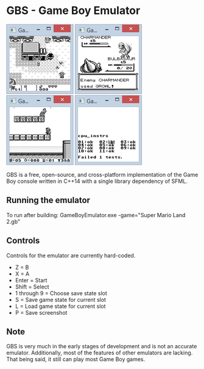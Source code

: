 GBS - Game Boy Emulator
=================

![](https://github.com/Salgat/GameBoyEmulator/blob/master/doc/legendofzelda.PNG) ![](https://github.com/Salgat/GameBoyEmulator/blob/master/doc/pokemon.PNG) ![](https://github.com/Salgat/GameBoyEmulator/blob/master/doc/supermarioland2.PNG) ![](https://github.com/Salgat/GameBoyEmulator/blob/master/doc/instructiontest.PNG)

GBS is a free, open-source, and cross-platform implementation of the Game Boy console written in C++14 with a single library dependency of SFML.

Running the emulator
------------------------------------------
To run after building: GameBoyEmulator.exe -game="Super Mario Land 2.gb"

Controls
------------------------------------------
Controls for the emulator are currently hard-coded.
* Z = B
* X = A
* Enter = Start
* Shift = Select
* 1 through 9 = Choose save state slot
* S = Save game state for current slot
* L = Load game state for current slot
* P = Save screenshot

Note
------------------------------------------
GBS is very much in the early stages of development and is not an accurate emulator. Additionally, most of the features of other emulators are lacking. That being said, it still can play most Game Boy games.


